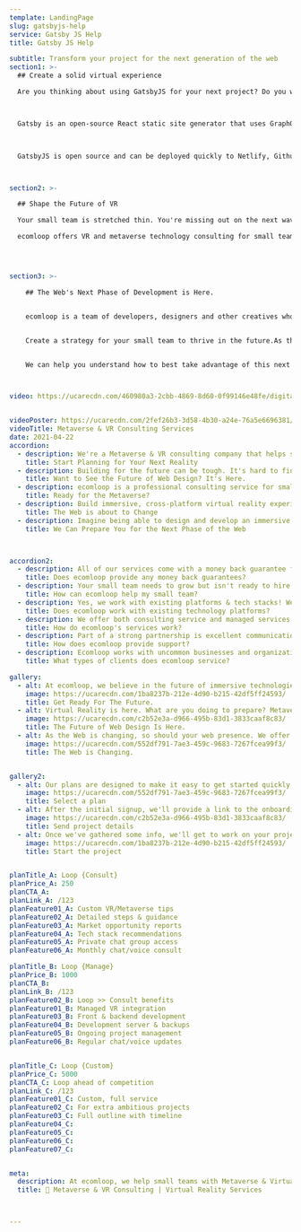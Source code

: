 ```yaml
---
template: LandingPage
slug: gatsbyjs-help
service: Gatsby JS Help
title: Gatsby JS Help

subtitle: Transform your project for the next generation of the web
section1: >-
  ## Create a solid virtual experience

  Are you thinking about using GatsbyJS for your next project? Do you want to know more about the framework before making a decision? Read our GatsbyJS review, plus get help with your next web development project on the GatsbyJS framework.



  Gatsby is an open-source React static site generator that uses GraphQL and Webpack. This new tool allows developers to quickly create production-ready sites without much work or technical knowledge of build tools like Webpack.
  


  GatsbyJS is open source and can be deployed quickly to Netlify, Github Pages, and other hosts. Alternatively, Gatsby offers excellent hosted services that makes it super simple and reliable to keep your site running. Gatsby also offers the ability to customize templates, layouts, plugins and much more.



section2: >-

  ## Shape the Future of VR

  Your small team is stretched thin. You're missing out on the next wave of innovation and you're overworked. ecomloop is a metaverse & VR consulting company that can help you prepare for the future.

  ecomloop offers VR and metaverse technology consulting for small teams. We help you prepare for the next phase of the web with customized services, education, and training.




section3: >-

    ## The Web's Next Phase of Development is Here.


    ecomloop is a team of developers, designers and other creatives who believe in the Metaverse. We help small teams to prepare for what's next by building immersive experiences that put you into worlds you've never seen before.  


    Create a strategy for your small team to thrive in the future.As the world of digital reality continues to evolve, we are here to help you get ready.


    We can help you understand how to best take advantage of this next wave in web development.



video: https://ucarecdn.com/460980a3-2cbb-4869-8d60-0f99146e48fe/digitalmarketingservicesforecommerce.mp4


videoPoster: https://ucarecdn.com/2fef26b3-3d58-4b30-a24e-76a5e6696381/
videoTitle: Metaverse & VR Consulting Services
date: 2021-04-22
accordion:
  - description: We're a Metaverse & VR consulting company that helps small teams get ready for the next phase of the web.
    title: Start Planning for Your Next Reality
  - description: Building for the future can be tough. It's hard to find good advice and people who understand you. ecomloop understands what it takes to build a successful web project in the next phase of the internet.
    title: Want to See the Future of Web Design? It's Here.
  - description: ecomloop is a professional consulting service for small teams looking to explore and prepare for the next phase of the web. With expertise in Metaverse & VR, we can help you set up your project with security from start to finish.
    title: Ready for the Metaverse?
  - description: Build immersive, cross-platform virtual reality experiences with our immersive metaverse consulting services.
    title: The Web is about to Change
  - description: Imagine being able to design and develop an immersive 3D metaverse without having to code. ecomloop provides the full spectrum of services for small teams, from development and VR consulting to virtual art direction.
    title: We Can Prepare You for the Next Phase of the Web



accordion2:
  - description: All of our services come with a money back guarantee for new clients. Our goal is to build long-term relationships and help your small team achieve long-term success. If you aren't satisfied with any of the services provided, contact us within 10 days for a full refund.
    title: Does ecomloop provide any money back guarantees?
  - description: Your small team needs to grow but isn't ready to hire a new developer or digital strategy manager. ecomloop's experienced team is here to help you find the right solutions fast. We'll work as your partner to develop and execute a strategy for digital success.
    title: How can ecomloop help my small team?
  - description: Yes, we work with existing platforms & tech stacks! We've worked with a countless number of tech tools, SAAS apps, plugins, extensions, APIs and more. We're happy to work with your business' existing tech and processes. Depending on the situation, we can integrate with existing tech or work to replace and consolidate technologies.
    title: Does ecomloop work with existing technology platforms?
  - description: We offer both consulting service and managed services on a monthly basis. With managed services, we do the work to implement changes. With consulting, we advise you on the updates and next steps. In both cases, plans may be canceled at any time. Please cancel plans 7 days in advance of renewal by email or live chat.
    title: How do ecomloop's services work?
  - description: Part of a strong partnership is excellent communication. We offer live chat and fast email support, as well as scheduled voice/video calls. Reach out and we'll quickly reply with the info you need. We're here for you, and most importantly, we want to be a partner in your success.
    title: How does ecomloop provide support?
  - description: Ecomloop works with uncommon businesses and organizations in a range of industries. We've worked with home decor brands, industrial supply businesses, online medicine startups, dozens of consumer product goods businesses, real estate companies and more.
    title: What types of clients does ecomloop service?

gallery:
  - alt: At ecomloop, we believe in the future of immersive technologies. VR and AR will change how we do business, make products, design buildings, share ideas and so much more. We're here to help you be prepared for what's next.
    image: https://ucarecdn.com/1ba8237b-212e-4d90-b215-42df5ff24593/
    title: Get Ready For The Future.
  - alt: Virtual Reality is here. What are you doing to prepare? Metaverse & VR Consulting Services for small teams - making sure your business stays ahead of the curve.
    image: https://ucarecdn.com/c2b52e3a-d966-495b-83d1-3833caaf8c83/
    title: The Future of Web Design Is Here.
  - alt: As the Web is changing, so should your web presence. We offer consulting services for Metaverse and VR that will help you to prepare for the next phase of the web.
    image: https://ucarecdn.com/552df791-7ae3-459c-9683-7267fcea99f3/
    title: The Web is Changing.


gallery2:
  - alt: Our plans are designed to make it easy to get started quickly. We know you have better ways to use your time and want to make it simple. Review the details of the service plans and find the one that fits. Rest assured knowing you can always change your plan later on. Plans may be cancelled at anytime, though we aim to form long-term client relationships and work together for years!
    image: https://ucarecdn.com/552df791-7ae3-459c-9683-7267fcea99f3/
    title: Select a plan
  - alt: After the initial signup, we'll provide a link to the onboarding form to learn more about your project. We'll collect information some simple information including the current status, website address, and goals. You won't need to install any tracking codes or provide any admin access at this point. Don't worry if you don't have everything. You can always submit more information later.
    image: https://ucarecdn.com/c2b52e3a-d966-495b-83d1-3833caaf8c83/
    title: Send project details
  - alt: Once we've gathered some info, we'll get to work on your project and providing initial feedback. We'll map out a recommended plan of action, then discuss with you. Depending upon your plan, we'll put that plan into place or help to guide you.
    image: https://ucarecdn.com/1ba8237b-212e-4d90-b215-42df5ff24593/
    title: Start the project


planTitle_A: Loop {Consult}
planPrice_A: 250
planCTA_A:
planLink_A: /123
planFeature01_A: Custom VR/Metaverse tips
planFeature02_A: Detailed steps & guidance
planFeature03_A: Market opportunity reports
planFeature04_A: Tech stack recommendations  
planFeature05_A: Private chat group access
planFeature06_A: Monthly chat/voice consult

planTitle_B: Loop {Manage}
planPrice_B: 1000
planCTA_B:
planLink_B: /123
planFeature02_B: Loop >> Consult benefits
planFeature01_B: Managed VR integration
planFeature03_B: Front & backend development
planFeature04_B: Development server & backups  
planFeature05_B: Ongoing project management
planFeature06_B: Regular chat/voice updates


planTitle_C: Loop {Custom}
planPrice_C: 5000
planCTA_C: Loop ahead of competition
planLink_C: /123
planFeature01_C: Custom, full service  
planFeature02_C: For extra ambitious projects
planFeature03_C: Full outline with timeline
planFeature04_C:
planFeature05_C:
planFeature06_C:
planFeature07_C:


meta:
  description: At ecomloop, we help small teams with Metaverse & Virtual Reality/VR Consulting Services. It’s never been easier to be on the cutting edge of technological innovation.
  title: 🥽 Metaverse & VR Consulting | Virtual Reality Services



---
```

